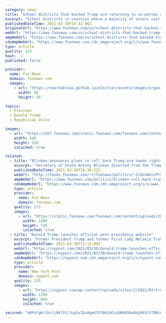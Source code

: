 ```yaml
---
category: news
title: "School districts that backed Trump are returning to in-person classes more quickly, data shows"
excerpt: "School districts in counties where a majority of voters cast their ballots for Donald Trump in the 2020 presidential election are more likely to have students back in classrooms, according to a website that tracks reopenings."
publishedDateTime: 2021-03-30T14:22:00Z
originalUrl: "https://www.foxnews.com/us/school-districts-that-backed-trump-are-returning-to-in-person-classes-more-quickly-data-shows"
webUrl: "https://www.foxnews.com/us/school-districts-that-backed-trump-are-returning-to-in-person-classes-more-quickly-data-shows"
ampWebUrl: "https://www.foxnews.com/us/school-districts-that-backed-trump-are-returning-to-in-person-classes-more-quickly-data-shows.amp"
cdnAmpWebUrl: "https://www-foxnews-com.cdn.ampproject.org/c/s/www.foxnews.com/us/school-districts-that-backed-trump-are-returning-to-in-person-classes-more-quickly-data-shows.amp"
type: article
quality: 123
heat: -1
published: false

provider:
  name: Fox News
  domain: foxnews.com
  images:
    - url: "https://smartableai.github.io/election/assets/images/organizations/foxnews.com-50x50.jpg"
      width: 50
      height: 50

topics:
  - Election
  - Donald Trump
  - Republican Voice

images:
  - url: "https://a57.foxnews.com/static.foxnews.com/foxnews.com/content/uploads/2021/03/640/320/school-reopenings-based-on-voting.png?ve=1&tl=1"
    width: 640
    height: 320
    isCached: true

related:
  - title: "Blinken announces plans to roll back Trump-era human rights initiatives"
    excerpt: "Secretary of State Antony Blinken diverted from the Trump administration’s human rights priorities as he unveiled the 2020 Country Reports on Human Rights Practices. "
    publishedDateTime: 2021-03-30T19:38:22Z
    webUrl: "http://feeds.foxnews.com/~r/foxnews/politics/~3/QznWelcPtvM/blinken-roll-back-trump-era-human-rights-initiatives-conservatives"
    ampWebUrl: "https://www.foxnews.com/politics/blinken-roll-back-trump-era-human-rights-initiatives-conservatives.amp"
    cdnAmpWebUrl: "https://www-foxnews-com.cdn.ampproject.org/c/s/www.foxnews.com/politics/blinken-roll-back-trump-era-human-rights-initiatives-conservatives.amp"
    type: article
    provider:
      name: Fox News
      domain: foxnews.com
    quality: 175
    images:
      - url: "https://static.foxnews.com/foxnews.com/content/uploads/2021/02/Blinken-AP.jpg"
        width: 1280
        height: 720
        isCached: true
  - title: "Donald Trump launches official post-presidency website"
    excerpt: "Former President Trump and former First Lady Melania Trump have launched their official website — vowing to “remain a tireless champion” for Americans as the"
    publishedDateTime: 2021-03-30T12:15:00Z
    webUrl: "https://nypost.com/2021/03/30/donald-trump-launches-official-post-presidency-website/"
    ampWebUrl: "https://nypost.com/2021/03/30/donald-trump-launches-official-post-presidency-website/amp/"
    cdnAmpWebUrl: "https://nypost-com.cdn.ampproject.org/c/s/nypost.com/2021/03/30/donald-trump-launches-official-post-presidency-website/amp/"
    type: article
    provider:
      name: New York Post
      domain: nypost.com
    quality: 135
    images:
      - url: "https://nypost.com/wp-content/uploads/sites/2/2021/03/trumps-04.jpg?quality=90&strip=all&w=1200"
        width: 1200
        height: 800
        isCached: true

secured: "eBPuYgHr1hsJjNkfXt/3uySxIGoAqeKlFFBk3dCnzbNhKO6w94y063fzT9BcCJ4TAv0z5pjphl+vonA7BZf0GfNulpoIECuDrPipLUw36+cf32gjpgORQ83+wq02kfx2Pu4co8PH1ZpdVQxP5hfzpLEkm3S1O+X7rigQH8MD+bm/xrZ5jKMKkZGGazQ8R9Ick0pMMvCNZcnsFij9gezcNARDjP0incuXwxKnRQwBx0xLHvUjkNsGw5Kc//2uWjoC6Yr0BzdX9FBCZZi2e899ykz+U0+3+BeTION/sGrprGruyrObCfuTWe8tG+5YA6EJzcjX8MMSUjCcn6ReSnD1IdyQfMdI+oaVjPR+FQoYYc8=;oho4PIB09pVnlfTBqyWhUw=="
---
```


